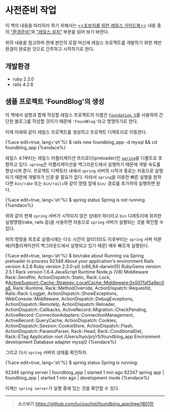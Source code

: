 # 사전준비 작업

이 책의 내용을 따라하라 하기 위해서는 [<<초보자를 위한 레일스 가이드북>>](https://www.gitbook.com/read/book/rorlab/railsguidebook) 내용 중의 ["환경준비"](http://rorlab.gitbooks.io/railsguidebook/content/contents/environments.html)와 ["레일스 설치"](http://rorlab.gitbooks.io/railsguidebook/content/contents/rails/install.html) 부분을 읽어 보기 바란다.

위의 내용을 참고하여 현재 본인의 로컬 머신에 레일스 프로젝트를 개발하기 위한 제반 환경이 완료된 것으로 간주하고 시작하기로 한다.


## 개발환경

- ruby 2.3.0
- rails 4.2.6

## 샘플 프로젝트 'FoundBlog'의 생성

이 책에서 설명과 함께 작성할 레일스 프로젝트의 이름은 [`Foundation 5`](http://foundation.zurb.com)를 사용하여 간단한 블로그를 작성할 것이기 때문에 `'FoundBlog'`라고 명명하기로 한다.

이제 아래와 같이 레일스 프로젝트를 생성하고 프로젝트 디렉토리로 이동한다.

{%ace edit=true, lang='sh'%}
$ rails new foundblog_app -d mysql && cd foundblog_app
{%endace%}

레일스 4.1부터는 레일스 어플리케이션 프리로더(preloader)인 [`spring`](https://github.com/rails/spring)을 디폴트로 포함하고 있다. `spring`은 어플리케이션을 백그라운드에서 실행하기 때문에 개발 속도를 향상시켜 준다. 프로젝트 디렉토리 내에서 `spring` 서버의 시작과 종료는 자동으로 실행되기 때문에 개발자가 신경 쓸 필요가 없다. 따라서 `spring`을 이용한 빠른 실행을 원하다면 `bin/rake` 또는 `bin/rails`와 같이 명령 앞에 `bin/` 경로를 추가하여 실행하면 된다.

{%ace edit=true, lang='sh'%}
$ spring status
Spring is not running.
{%endace%}

위와 같이 현재 `spring` 서버가 시작되지 않은 상태라 하더라고 `bin` 디레토리에 위치한 실행명령(rake, rails 등)을 사용하면 자동으로 `spring` 서버가 실행되는 것을 확인할 수 있다.

위의 명령을 최초로 실행시에는 다소 시간이 걸리더라도 이후부터는 `spring` 서버 덕분에(어플리케이션이 백그라운드에서 실행되고 있기 때문) 매우 빠르게 실행된다.

{%ace edit=true, lang='sh'%}
$ bin/rake about
Running via Spring preloader in process 92348
About your application's environment
Rails version        4.2.6
Ruby version         2.3.0-p0 (x86_64-darwin15)
RubyGems version     2.5.1
Rack version         1.6.4
JavaScript Runtime   Node.js (V8)
Middleware           Rack::Sendfile, ActionDispatch::Static, Rack::Lock, #<ActiveSupport::Cache::Strategy::LocalCache::Middleware:0x007faf5a9ec0a8>, Rack::Runtime, Rack::MethodOverride, ActionDispatch::RequestId, Rails::Rack::Logger, ActionDispatch::ShowExceptions, WebConsole::Middleware, ActionDispatch::DebugExceptions, ActionDispatch::RemoteIp, ActionDispatch::Reloader, ActionDispatch::Callbacks, ActiveRecord::Migration::CheckPending, ActiveRecord::ConnectionAdapters::ConnectionManagement, ActiveRecord::QueryCache, ActionDispatch::Cookies, ActionDispatch::Session::CookieStore, ActionDispatch::Flash, ActionDispatch::ParamsParser, Rack::Head, Rack::ConditionalGet, Rack::ETag
Application root     /Users/hyo/prj/r5/foundblog_app
Environment          development
Database adapter     mysql2
{%endace%}

그리고 다시 `spring` 서버의 상태를 확인하자.

{%ace edit=true, lang='sh'%}
$ spring status
Spring is running:

92346 spring server | foundblog_app | started 1 min ago
92347 spring app    | foundblog_app | started 1 min ago | development mode
{%endace%}

이제는 `spring server`가 실행 중에 있는 것을 확인할 수 있다.

---

> **소스보기** https://github.com/luciuschoi/foundblog_app/tree/제01장
